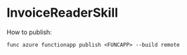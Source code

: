 # InvoiceReaderSkill
How to publish:
```
func azure functionapp publish <FUNCAPP> --build remote
```